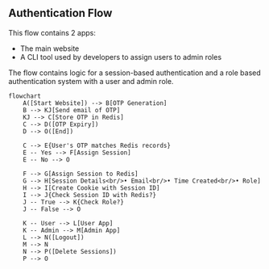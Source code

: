 ## Authentication Flow

This flow contains 2 apps:
- The main website
- A CLI tool used by developers to assign users to admin roles

The flow contains logic for a session-based authentication and a role based authentication system with a user and admin role. 

```mermaid 
flowchart 
    A([Start Website]) --> B[OTP Generation]
    B --> KJ[Send email of OTP]
    KJ --> C[Store OTP in Redis]
    C --> D([OTP Expiry])
    D --> O([End])
  
    C --> E{User's OTP matches Redis records}
    E -- Yes --> F[Assign Session]
    E -- No --> O
  
    F --> G[Assign Session to Redis]
    G --> H[Session Details<br/>• Email<br/>• Time Created<br/>• Role]
    H --> I[Create Cookie with Session ID]
    I --> J{Check Session ID with Redis?}
    J -- True --> K{Check Role?}
    J -- False --> O
  
    K -- User --> L[User App]
    K -- Admin --> M[Admin App]
    L --> N([Logout])
    M --> N
    N --> P([Delete Sessions])
    P --> O


```


